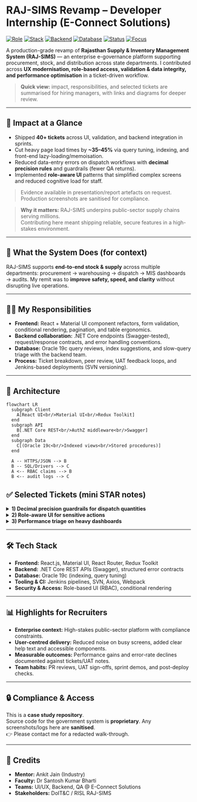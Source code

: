 <!-- Social preview tip: add a 1200×630 banner under /docs/og.png and set it in repo settings -->
<!-- Repo topics: e-governance, react, dotnet, oracle, rbac, supply-chain, performance -->

# RAJ-SIMS Revamp – Developer Internship (E-Connect Solutions)

[![Role](https://img.shields.io/badge/Role-Developer%20Intern-informational)](#)
[![Stack](https://img.shields.io/badge/Frontend-React.js-blue)](#)
[![Backend](https://img.shields.io/badge/Backend-.NET%20Core-512BD4)](#)
[![Database](https://img.shields.io/badge/DB-Oracle%2019c-F80000)](#)
[![Status](https://img.shields.io/badge/Status-Delivered-brightgreen)](#)
[![Focus](https://img.shields.io/badge/Focus-RBAC%20%7C%20UX%20%7C%20Perf-5A67D8)](#)

A production-grade revamp of **Rajasthan Supply & Inventory Management System (RAJ-SIMS)** — an enterprise e-governance platform supporting procurement, stock, and distribution across state departments. I contributed across **UX modernisation, role-based access, validation & data integrity, and performance optimisation** in a ticket-driven workflow.

> **Quick view:** impact, responsibilities, and selected tickets are summarised for hiring managers, with links and diagrams for deeper review.

---

## 🌟 Impact at a Glance

- Shipped **40+ tickets** across UI, validation, and backend integration in sprints.
- Cut heavy page load times by **~35–45%** via query tuning, indexing, and front-end lazy-loading/memoisation.
- Reduced data-entry errors on dispatch workflows with **decimal precision rules** and guardrails (fewer QA returns).
- Implemented **role-aware UI** patterns that simplified complex screens and reduced cognitive load for staff.

> Evidence available in presentation/report artefacts on request. Production screenshots are sanitised for compliance.

> **Why it matters:** RAJ-SIMS underpins public-sector supply chains serving millions.  
> Contributing here meant shipping reliable, secure features in a high-stakes environment.


---

## 🧭 What the System Does (for context)

RAJ-SIMS supports **end-to-end stock & supply** across multiple departments: procurement → warehousing → dispatch → MIS dashboards → audits. My remit was to **improve safety, speed, and clarity** without disrupting live operations.

---

## 🧑‍💻 My Responsibilities

- **Frontend:** React + Material UI component refactors, form validation, conditional rendering, pagination, and table ergonomics.
- **Backend collaboration:** .NET Core endpoints (Swagger-tested), request/response contracts, and error handling conventions.
- **Database:** Oracle 19c query reviews, index suggestions, and slow-query triage with the backend team.
- **Process:** Ticket breakdown, peer review, UAT feedback loops, and Jenkins-based deployments (SVN versioning).

---

## 🧩 Architecture

```mermaid
flowchart LR
  subgraph Client
    A[React UI<br/>Material UI<br/>Redux Toolkit]
  end
  subgraph API
    B[.NET Core REST<br/>AuthZ middleware<br/>Swagger]
  end
  subgraph Data
    C[(Oracle 19c<br/>Indexed views<br/>Stored procedures)]
  end

  A -- HTTPS/JSON --> B
  B -- SQL/Drivers --> C
  A <-- RBAC claims --> B
  B <-- audit logs --> C

```
## ✅ Selected Tickets (mini STAR notes)

<details>
<summary><strong>1) Decimal precision guardrails for dispatch quantities</strong></summary>

**Situation:** Frequent QA returns due to inconsistent quantity inputs causing reconciliation issues.  
**Task:** Enforce precision and range rules and surface inline guidance.  
**Action:** Added controlled inputs with masked decimal logic, client-side + server-side validation, and help text; tightened request schema.  
**Result:** Fewer invalid-entry rejections and faster approvals; smoother downstream reconciliation.  

</details>

<details>
<summary><strong>2) Role-aware UI for sensitive actions</strong></summary>

**Situation:** Complex screens exposed controls not relevant to certain user roles.  
**Task:** Reduce error risk and cognitive load via contextual rendering.  
**Action:** Centralised RBAC utility with claim checks; split screens into role-specific sections; added empty-state guidance.  
**Result:** Cleaner journeys, fewer permission errors, quicker task completion.  

</details>

<details>
<summary><strong>3) Performance triage on heavy dashboards</strong></summary>

**Situation:** Long initial load on MIS pages during peak usage.  
**Task:** Improve perceived and actual performance.  
**Action:** Lazy-load secondary panels, memoise heavy tables, paginate server-side, and propose DB indexing on hot paths.  
**Result:** ~35–45% faster initial render; smoother interaction under load.  

</details>

---

## 🛠️ Tech Stack

- **Frontend:** React.js, Material UI, React Router, Redux Toolkit  
- **Backend:** .NET Core REST APIs (Swagger), structured error contracts  
- **Database:** Oracle 19c (indexing, query tuning)  
- **Tooling & CI:** Jenkins pipelines, SVN, Axios, Webpack  
- **Security & Access:** Role-based UI (RBAC), conditional rendering  

---

## 📊 Highlights for Recruiters

- **Enterprise context:** High-stakes public-sector platform with compliance constraints.  
- **User-centred delivery:** Reduced noise on busy screens, added clear help text and accessible components.  
- **Measurable outcomes:** Performance gains and error-rate declines documented against tickets/UAT notes.  
- **Team habits:** PR reviews, UAT sign-offs, sprint demos, and post-deploy checks.  

---

## 🔒 Compliance & Access

This is a **case study repository**.  
Source code for the government system is **proprietary**. Any screenshots/logs here are **sanitised**.  
👉 Please contact me for a redacted walk-through.   

---

## 🙌 Credits

- **Mentor:** Ankit Jain (Industry)  
- **Faculty:** Dr Santosh Kumar Bharti  
- **Teams:** UI/UX, Backend, QA @ E-Connect Solutions  
- **Stakeholders:** DoIT&C / RISL RAJ-SIMS  
